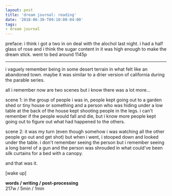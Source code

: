 ```yaml
---
layout: post
title: 'dream journal: reading'
date: '2018-06-30-T09:10:00-04:00'
tags:
- dream journal
--- 
```


preface: i think i got a two in on deal with the alochol last night. i had a half glass of rose and i think the sugar content in it was high enough to make the dream stick. went to bed around 1145p

---

i vaguely remember being in some desert terrain in what felt like an abandoned town. maybe it was similar to a drier version of california during the parable series. 

all i remember now are two scenes but i know there was a lot more...

scene 1: in the group of people i was in, people kept going out to a garden shed or tiny house or something and a person who was hiding under a low table at the back of the house kept shooting people in the legs. i can't remember if the people would fall and die, but i know more people kept going out to figure out what had happened to the others.

scene 2: it was my turn (even though somehow i was watching all the other people go out and get shot) but when i went, i stooped down and looked under the table. i don't remember seeing the person but i remember seeing a long barrel of a gun and the person was shrouded in what could've been silk curtains for a bed with a canopy.

and that was it. 

[wake up]

<!-- hyperlink bank -->

**words / writing / post-processing**  
217w / 5min / 1min